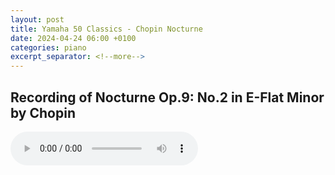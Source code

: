 ```yaml
---
layout: post
title: Yamaha 50 Classics - Chopin Nocturne
date: 2024-04-24 06:00 +0100
categories: piano
excerpt_separator: <!--more-->
---
```


<section>
<h1>Recording of Nocturne Op.9: No.2 in E-Flat Minor by Chopin</h1>
<!--more-->

<audio controls>
  <source src="https://arsiteblobuks.blob.core.windows.net/audio/yam-50/34-chopin-nocturne.mp3" type="audio/mp3">
  Your browser does not support the audio element.
</audio>

</section>
